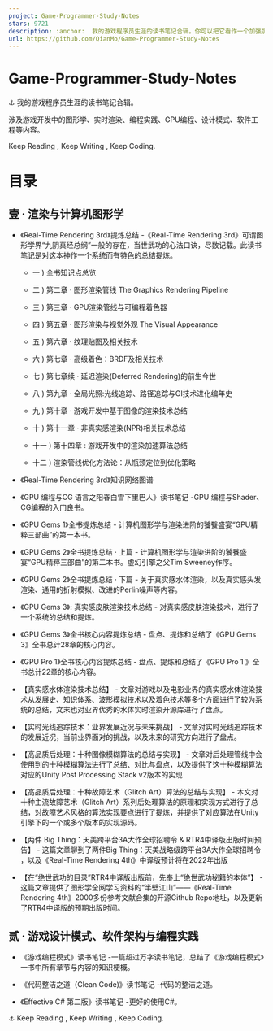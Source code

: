```yaml
---
project: Game-Programmer-Study-Notes
stars: 9721
description: :anchor:  我的游戏程序员生涯的读书笔记合辑。你可以把它看作一个加强版的Blog。涉及图形学、实时渲染、编程实践、GPU编程、设计模式、软件工程等内容。Keep Reading , Keep Writing , Keep Coding.
url: https://github.com/QianMo/Game-Programmer-Study-Notes
---
```


Game-Programmer-Study-Notes
===========================

⚓ 我的游戏程序员生涯的读书笔记合辑。

涉及游戏开发中的图形学、实时渲染、编程实践、GPU编程、设计模式、软件工程等内容。

Keep Reading , Keep Writing , Keep Coding.

目录
==

壹 · 渲染与计算机图形学
-------------

-   《Real-Time Rendering 3rd》提炼总结 -《Real-Time Rendering 3rd》可谓图形学界“九阴真经总纲”一般的存在，当世武功的心法口诀，尽数记载。此读书笔记是对这本神作一个系统而有特色的总结提炼。
    
    -   一 ) 全书知识点总览
        
    -   二 ) 第二章 · 图形渲染管线 The Graphics Rendering Pipeline
        
    -   三 ) 第三章 · GPU渲染管线与可编程着色器
        
    -   四 ) 第五章 · 图形渲染与视觉外观 The Visual Appearance
        
    -   五 ) 第六章 · 纹理贴图及相关技术
        
    -   六 ) 第七章 · 高级着色：BRDF及相关技术
        
    -   七 ) 第七章续 · 延迟渲染(Deferred Rendering)的前生今世
        
    -   八 ) 第九章 · 全局光照:光线追踪、路径追踪与GI技术进化编年史
        
    -   九 ) 第十章 · 游戏开发中基于图像的渲染技术总结
        
    -   十 ) 第十一章 · 非真实感渲染(NPR)相关技术总结
        
    -   十一 ) 第十四章 : 游戏开发中的渲染加速算法总结
        
    -   十二 ) 渲染管线优化方法论：从瓶颈定位到优化策略
        
-   《Real-Time Rendering 3rd》知识网络图谱
    
-   《GPU 编程与CG 语言之阳春白雪下里巴人》读书笔记 -GPU 编程与Shader、CG编程的入门良书。
    
-   《GPU Gems 1》全书提炼总结 - 计算机图形学与渲染进阶的饕餮盛宴“GPU精粹三部曲”的第一本书。
    
-   《GPU Gems 2》全书提炼总结 · 上篇 - 计算机图形学与渲染进阶的饕餮盛宴“GPU精粹三部曲”的第二本书。虚幻引擎之父Tim Sweeney作序。
    
-   《GPU Gems 2》全书提炼总结 · 下篇 - 关于真实感水体渲染，以及真实感头发渲染、通用的折射模拟、改进的Perlin噪声等内容。
    
-   《GPU Gems 3》: 真实感皮肤渲染技术总结 - 对真实感皮肤渲染技术，进行了一个系统的总结和提炼。
    
-   《GPU Gems 3》全书核心内容提炼总结 - 盘点、提炼和总结了《GPU Gems 3》全书总计28章的核心内容。
    
-   《GPU Pro 1》全书核心内容提炼总结 - 盘点、提炼和总结了《GPU Pro 1 》全书总计22章的核心内容。
    
-   【真实感水体渲染技术总结】 - 文章对游戏以及电影业界的真实感水体渲染技术从发展史、知识体系、波形模拟技术以及着色技术等多个方面进行了较为系统的总结，文末也对业界优秀的水体实时渲染开源库进行了盘点。
    
-   【实时光线追踪技术：业界发展近况与未来挑战】 - 文章对实时光线追踪技术的发展近况，当前业界面对的挑战，以及未来的研究方向进行了盘点。
    
-   【高品质后处理：十种图像模糊算法的总结与实现】 - 文章对后处理管线中会使用到的十种模糊算法进行了总结、对比与盘点，以及提供了这十种模糊算法对应的Unity Post Processing Stack v2版本的实现
    
-   【高品质后处理：十种故障艺术（Glitch Art）算法的总结与实现】 - 本文对十种主流故障艺术（Glitch Art）系列后处理算法的原理和实现方式进行了总结，对故障艺术风格的算法实现要点进行了提炼，并提供了对应算法在Unity引擎下的一个或多个版本的实现源码。
    
-   【两件 Big Thing：天美跨平台3A大作全球招聘令 & RTR4中译版出版时间预告】 - 这篇文章聊到了两件Big Thing：天美战略级跨平台3A大作全球招聘令 ，以及《Real-Time Rendering 4th》中译版预计将在2022年出版
    
-   【在“绝世武功的目录”RTR4中译版出版前，先奉上“绝世武功秘籍的本体”】 - 这篇文章提供了图形学全网学习资料的“半壁江山”——《Real-Time Rendering 4th》2000多份参考文献合集的开源Github Repo地址，以及更新了RTR4中译版的预期出版时间。
    

  

贰 · 游戏设计模式、软件架构与编程实践
--------------------

-   《游戏编程模式》读书笔记 -一篇超过万字读书笔记，总结了《游戏编程模式》一书中所有章节与内容的知识梗概。
    
-   《代码整洁之道（Clean Code)》读书笔记 -代码的整洁之道。
    
-   《Effective C# 第二版》读书笔记 -更好的使用C#。
    

  
  
⚓ Keep Reading , Keep Writing , Keep Coding.
